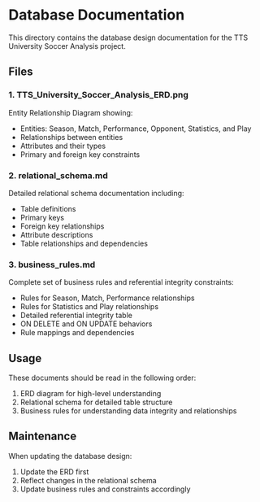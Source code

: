 # Database Documentation

This directory contains the database design documentation for the TTS University Soccer Analysis project.

## Files

### 1. TTS_University_Soccer_Analysis_ERD.png
Entity Relationship Diagram showing:
- Entities: Season, Match, Performance, Opponent, Statistics, and Play
- Relationships between entities
- Attributes and their types
- Primary and foreign key constraints

### 2. relational_schema.md
Detailed relational schema documentation including:
- Table definitions
- Primary keys
- Foreign key relationships 
- Attribute descriptions
- Table relationships and dependencies

### 3. business_rules.md
Complete set of business rules and referential integrity constraints:
- Rules for Season, Match, Performance relationships
- Rules for Statistics and Play relationships
- Detailed referential integrity table
- ON DELETE and ON UPDATE behaviors
- Rule mappings and dependencies

## Usage
These documents should be read in the following order:
1. ERD diagram for high-level understanding
2. Relational schema for detailed table structure
3. Business rules for understanding data integrity and relationships

## Maintenance
When updating the database design:
1. Update the ERD first
2. Reflect changes in the relational schema
3. Update business rules and constraints accordingly

